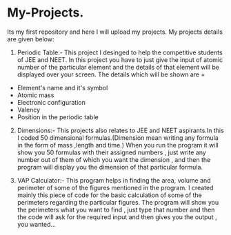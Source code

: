 # My-Projects.
Its my first repository and here I will upload my projects.
My projects details are given below:

1. Periodic Table:- This project I desinged to help the competitive students of JEE and NEET. In this project you have to just give the input of
atomic number of the particular element and the details of that element will be displayed over your screen. The details which will be shown are =
* Element's name and it's symbol
* Atomic mass
* Electronic configuration
* Valency
* Position in the periodic table

2. Dimensions:- This projects also relates to JEE and NEET aspirants.In this I coded 50 dimensional formulas.(Dimension mean writing any formula in 
the form of mass ,length and time.) When you run the program it will show you 50 formulas with their assigned numbers , just write any number out of them
of which you want the dimension , and then the program will display you the dimension of that particular formula.

3. VAP Calculator:- This program helps in finding the area, volume and perimeter of some of the figures mentioned in the program. I created mainly this piece of code 
for the basic calculation of some of the perimeters regarding the particular figures.
  The program will show you  the perimeters what you want to find , just type that number and then the code will ask for the required input and then gives you the
  output , you wanted...
